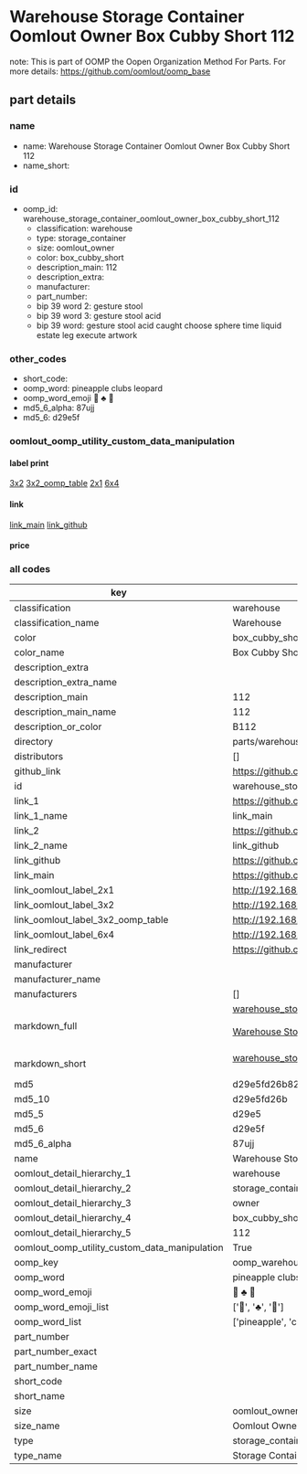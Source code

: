 # Warehouse Storage Container Oomlout Owner Box Cubby Short 112  

note: This is part of OOMP the Oopen Organization Method For Parts. For more details: https://github.com/oomlout/oomp_base

##  part details
  







### name
* name: Warehouse Storage Container Oomlout Owner Box Cubby Short 112
* name_short: 
### id
* oomp_id: warehouse_storage_container_oomlout_owner_box_cubby_short_112
  * classification: warehouse
  * type: storage_container
  * size: oomlout_owner
  * color: box_cubby_short
  * description_main: 112
  * description_extra: 
  * manufacturer: 
  * part_number: 
  * bip 39 word 2: gesture stool
  * bip 39 word 3: gesture stool acid
  * bip 39 word: gesture stool acid caught choose sphere time liquid estate leg execute artwork

### other_codes
* short_code: 
* oomp_word: pineapple clubs leopard
* oomp_word_emoji :pineapple: :clubs: :leopard:
* md5_6_alpha: 87ujj
* md5_6: d29e5f






### oomlout_oomp_utility_custom_data_manipulation
#### label print
[3x2](http://192.168.1.245:1112/?label=oomp%2087ujj)
[3x2_oomp_table](http://192.168.1.108:1112/?label=oomp%2087ujj)
[2x1](http://192.168.1.242:1112/?label=oomp%2087ujj)
[6x4](http://192.168.1.55:1112/?label=oomp%2087ujj)    

#### link

[link_main](https://github.com/oomlout/oomlout_oomp_version_1_messy/tree/main/parts/warehouse_storage_container_oomlout_owner_box_cubby_short_112) [link_github](https://github.com/oomlout/oomlout_oomp_version_1_messy/tree/main/parts/warehouse_storage_container_oomlout_owner_box_cubby_short_112)                             

#### price







### all codes 
| key | value |  
| --- | --- |  
| classification | warehouse |  
| classification_name | Warehouse |  
| color | box_cubby_short |  
| color_name | Box Cubby Short |  
| description_extra |  |  
| description_extra_name |  |  
| description_main | 112 |  
| description_main_name | 112 |  
| description_or_color | B112 |  
| directory | parts/warehouse_storage_container_oomlout_owner_box_cubby_short_112 |  
| distributors | [] |  
| github_link | https://github.com/oomlout/oomlout_oomp_part_src/tree/main/parts/warehouse_storage_container_oomlout_owner_box_cubby_short_112 |  
| id | warehouse_storage_container_oomlout_owner_box_cubby_short_112 |  
| link_1 | https://github.com/oomlout/oomlout_oomp_version_1_messy/tree/main/parts/warehouse_storage_container_oomlout_owner_box_cubby_short_112 |  
| link_1_name | link_main |  
| link_2 | https://github.com/oomlout/oomlout_oomp_version_1_messy/tree/main/parts/warehouse_storage_container_oomlout_owner_box_cubby_short_112 |  
| link_2_name | link_github |  
| link_github | https://github.com/oomlout/oomlout_oomp_version_1_messy/tree/main/parts/warehouse_storage_container_oomlout_owner_box_cubby_short_112 |  
| link_main | https://github.com/oomlout/oomlout_oomp_version_1_messy/tree/main/parts/warehouse_storage_container_oomlout_owner_box_cubby_short_112 |  
| link_oomlout_label_2x1 | http://192.168.1.242:1112/?label=oomp%2087ujj |  
| link_oomlout_label_3x2 | http://192.168.1.245:1112/?label=oomp%2087ujj |  
| link_oomlout_label_3x2_oomp_table | http://192.168.1.108:1112/?label=oomp%2087ujj |  
| link_oomlout_label_6x4 | http://192.168.1.55:1112/?label=oomp%2087ujj |  
| link_redirect | https://github.com/oomlout/oomlout_oomp_version_1_messy/tree/main/parts/warehouse_storage_container_oomlout_owner_box_cubby_short_112 |  
| manufacturer |  |  
| manufacturer_name |  |  
| manufacturers | [] |  
| markdown_full | [warehouse_storage_container_oomlout_owner_box_cubby_short_112](none)<br>[](none)<br>[Warehouse Storage Container Oomlout Owner Box Cubby Short 112](none)<br><br> |  
| markdown_short | [warehouse_storage_container_oomlout_owner_box_cubby_short_112](none)<br><br> |  
| md5 | d29e5fd26b825c4b4594224603f59b0b |  
| md5_10 | d29e5fd26b |  
| md5_5 | d29e5 |  
| md5_6 | d29e5f |  
| md5_6_alpha | 87ujj |  
| name | Warehouse Storage Container Oomlout Owner Box Cubby Short 112 |  
| oomlout_detail_hierarchy_1 | warehouse |  
| oomlout_detail_hierarchy_2 | storage_container |  
| oomlout_detail_hierarchy_3 | owner |  
| oomlout_detail_hierarchy_4 | box_cubby_short |  
| oomlout_detail_hierarchy_5 | 112 |  
| oomlout_oomp_utility_custom_data_manipulation | True |  
| oomp_key | oomp_warehouse_storage_container_oomlout_owner_box_cubby_short_112 |  
| oomp_word | pineapple clubs leopard |  
| oomp_word_emoji | :pineapple: :clubs: :leopard: |  
| oomp_word_emoji_list | [':pineapple:', ':clubs:', ':leopard:'] |  
| oomp_word_list | ['pineapple', 'clubs', 'leopard'] |  
| part_number |  |  
| part_number_exact |  |  
| part_number_name |  |  
| short_code |  |  
| short_name |  |  
| size | oomlout_owner |  
| size_name | Oomlout Owner |  
| type | storage_container |  
| type_name | Storage Container |  
